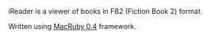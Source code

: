 iReader is a viewer of books in FB2 (Fiction Book 2) format.

Written using [MacRuby 0.4](http://macruby.infoether.com/) framework.